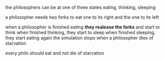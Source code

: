 the philosophers can be at one of three states
    eating, thinking, sleeping

a philosopher needs two forks to eat
    one to its right and the one to its left

when a philosopher is finished eating **they realease the forks** and start to think
    when finished thinking, they start to sleep
    when finished sleeping, they start eating again
the simulation stops when a philosopher dies of starvation

every philo should eat and not die of starvation
